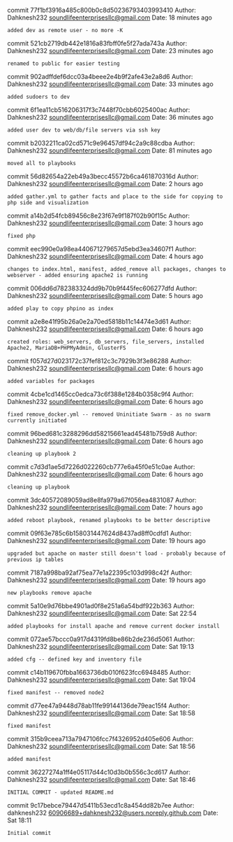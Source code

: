 commit 77f1bf3916a485c800b0c8d50236793403993410
Author: Dahknesh232 <soundlifeenterprisesllc@gmail.com>
Date:   18 minutes ago

    added dev as remote user - no more -K

commit 521cb2719db442e1816a83fbff0fe5f27ada743a
Author: Dahknesh232 <soundlifeenterprisesllc@gmail.com>
Date:   23 minutes ago

    renamed to public for easier testing

commit 902adffdef6dcc03a4beee2e4b9f2afe43e2a8d6
Author: Dahknesh232 <soundlifeenterprisesllc@gmail.com>
Date:   33 minutes ago

    added sudoers to dev

commit 6f1ea11cb516206317f3c7448f70cbb6025400ac
Author: Dahknesh232 <soundlifeenterprisesllc@gmail.com>
Date:   36 minutes ago

    added user dev to web/db/file servers via ssh key

commit b2032211ca02cd571c9e96457df94c2a9c88cdba
Author: Dahknesh232 <soundlifeenterprisesllc@gmail.com>
Date:   81 minutes ago

    moved all to playbooks

commit 56d82654a22eb49a3becc45572b6ca461870316d
Author: Dahknesh232 <soundlifeenterprisesllc@gmail.com>
Date:   2 hours ago

    added gather.yml to gather facts and place to the side for copying to php side and visualization

commit a14b2d54fcb89456c8e23f67e9f187f02b90f15c
Author: Dahknesh232 <soundlifeenterprisesllc@gmail.com>
Date:   3 hours ago

    fixed php

commit eec990e0a98ea440671279657d5ebd3ea34607f1
Author: Dahknesh232 <soundlifeenterprisesllc@gmail.com>
Date:   4 hours ago

    changes to index.html, manifest, added_remove all packages, changes to webserver - added ensuring apache2 is running

commit 006dd6d782383324dd9b70b9f445fec606277dfd
Author: Dahknesh232 <soundlifeenterprisesllc@gmail.com>
Date:   5 hours ago

    added play to copy phpino as index

commit a2e8e41f95b26a0e2a70ed5818b11c14474e3d61
Author: Dahknesh232 <soundlifeenterprisesllc@gmail.com>
Date:   6 hours ago

    created roles: web_servers, db_servers, file_servers, installed Apache2, MariaDB+PHPMyAdmin, GlusterFS

commit f057d27d023172c37fef812c3c7929b3f3e86288
Author: Dahknesh232 <soundlifeenterprisesllc@gmail.com>
Date:   6 hours ago

    added variables for packages

commit 4cbe1cd1465cc0edca73c6f388e1284b0358c9f4
Author: Dahknesh232 <soundlifeenterprisesllc@gmail.com>
Date:   6 hours ago

    fixed remove_docker.yml -- removed Uninitiate Swarm - as no swarm currently initiated

commit 96bed681c3288296dd58215661ead45481b759d8
Author: Dahknesh232 <soundlifeenterprisesllc@gmail.com>
Date:   6 hours ago

    cleaning up playbook 2

commit c7d3d1ae5d7226d022260cb777e6a45f0e51c0ae
Author: Dahknesh232 <soundlifeenterprisesllc@gmail.com>
Date:   6 hours ago

    cleaning up playbook

commit 3dc40572089059ad8e8fa979a67f056ea4831087
Author: Dahknesh232 <soundlifeenterprisesllc@gmail.com>
Date:   7 hours ago

    added reboot playbook, renamed playbooks to be better descriptive

commit 09f63e785c6b158031447624d8437ad8ff0cdfd1
Author: Dahknesh232 <soundlifeenterprisesllc@gmail.com>
Date:   19 hours ago

    upgraded but apache on master still doesn't load - probably because of previous ip tables

commit 7187a998ba92af75ea77e1a22395c103d998c42f
Author: Dahknesh232 <soundlifeenterprisesllc@gmail.com>
Date:   19 hours ago

    new playbooks remove apache

commit 5a10e9d76bbe4901ad0f8e251a6a54bdf922b363
Author: Dahknesh232 <soundlifeenterprisesllc@gmail.com>
Date:   Sat 22:54

    added playbooks for install apache and remove current docker install

commit 072ae57bccc0a917d4319fd8be86b2de236d5061
Author: Dahknesh232 <soundlifeenterprisesllc@gmail.com>
Date:   Sat 19:13

    added cfg -- defined key and inventory file

commit c14b119670fbba1663736db010f623fcc6948485
Author: Dahknesh232 <soundlifeenterprisesllc@gmail.com>
Date:   Sat 19:04

    fixed manifest -- removed node2

commit d77ee47a9448d78ab11fe99144136de79eac15f4
Author: Dahknesh232 <soundlifeenterprisesllc@gmail.com>
Date:   Sat 18:58

    fixed manifest

commit 315b9ceea713a7947106fcc7f4326952d405e606
Author: Dahknesh232 <soundlifeenterprisesllc@gmail.com>
Date:   Sat 18:56

    added manifest

commit 36227274a1ff4e05117d44c10d3b0b556c3cd617
Author: Dahknesh232 <soundlifeenterprisesllc@gmail.com>
Date:   Sat 18:46

    INITIAL COMMIT - updated README.md

commit 9c17bebce79447d5411b53ecd1c8a454dd82b7ee
Author: dahknesh232 <60906689+dahknesh232@users.noreply.github.com>
Date:   Sat 18:11

    Initial commit
